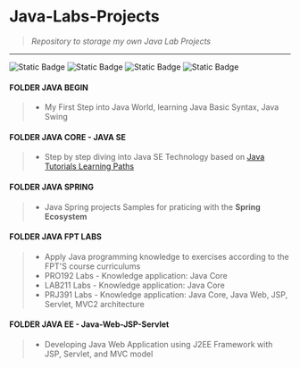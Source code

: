 # Java-Labs-Projects 
> *Repository to storage my own Java Lab Projects*
---
![Static Badge](https://img.shields.io/badge/Java-blue?logo=openjdk&labelColor=white) ![Static Badge](https://img.shields.io/badge/Spring-green?logo=spring&logoColor=white) ![Static Badge](https://img.shields.io/badge/Spring_Boot-green?logo=springboot&logoColor=white) ![Static Badge](https://img.shields.io/badge/Spring_Security-green?logo=springsecurity&logoColor=white)

#### FOLDER JAVA BEGIN
> - My First Step into Java World, learning Java Basic Syntax, Java Swing

#### FOLDER JAVA CORE - JAVA SE
> - Step by step diving into Java SE Technology based on [Java Tutorials Learning Paths](https://docs.oracle.com/javase/tutorial/tutorialLearningPaths.html)

#### FOLDER JAVA SPRING
> - Java Spring projects Samples for praticing with the **Spring Ecosystem**

#### FOLDER JAVA FPT LABS
> - Apply Java programming knowledge to exercises according to the FPT'S course curriculums
> - PRO192 Labs - Knowledge application: Java Core
> - LAB211 Labs - Knowledge application: Java Core
> - PRJ391 Labs - Knowledge application: Java Core, Java Web, JSP, Servlet, MVC2 architecture

#### FOLDER JAVA EE - Java-Web-JSP-Servlet
> - Developing Java Web Application using J2EE Framework with JSP, Servlet, and MVC model
